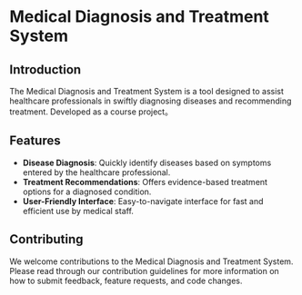 # Medical Diagnosis and Treatment System

## Introduction

The Medical Diagnosis and Treatment System is a tool designed to assist healthcare professionals in swiftly diagnosing diseases and recommending treatment. Developed as a course project。

## Features

- **Disease Diagnosis**: Quickly identify diseases based on symptoms entered by the healthcare professional.
- **Treatment Recommendations**: Offers evidence-based treatment options for a diagnosed condition.
- **User-Friendly Interface**: Easy-to-navigate interface for fast and efficient use by medical staff.


## Contributing

We welcome contributions to the Medical Diagnosis and Treatment System. Please read through our contribution guidelines for more information on how to submit feedback, feature requests, and code changes.

